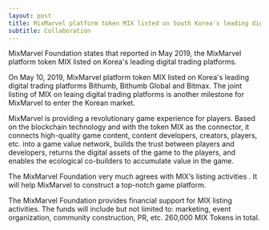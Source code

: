 ```yaml
---
layout: post
title: MixMarvel platform token MIX listed on South Korea's leading digital trading platform
subtitle: Collaboration
---
```


MixMarvel Foundation states that reported in May 2019, the MixMarvel platform token MIX listed on Korea's leading digital trading platforms.

On May 10, 2019, MixMarvel platform token MIX listed on Korea's leading digital trading platforms Bithumb, Bithumb Global and Bitmax. The joint listing of MIX on leaing digital trading platforms is another milestone for MixMarvel to enter the Korean market.

MixMarvel  is providing a revolutionary game experience for players. Based on the blockchain technology and with the token MIX as the connector, it connects high-quality game content, content developers, creators, players, etc. into a game value network, builds the trust between players and developers, returns the digital assets of the game to the players, and enables the ecological co-builders to accumulate value in the game.

The MixMarvel Foundation very much agrees with MIX‘s listing activities . It will help MixMarvel to construct a top-notch game platform. 

The MixMarvel Foundation provides financial support for MIX listing activities. The funds will include but not limited to: marketing, event organization, community construction, PR, etc. 260,000 MIX Tokens in total. 

